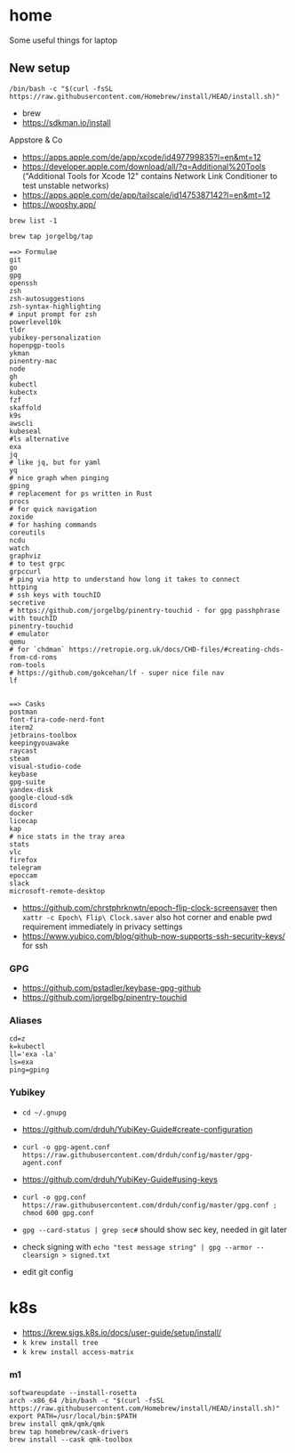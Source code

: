 # home
Some useful things for laptop

## New setup

```
/bin/bash -c "$(curl -fsSL https://raw.githubusercontent.com/Homebrew/install/HEAD/install.sh)"
```

- brew
- https://sdkman.io/install

Appstore & Co
- https://apps.apple.com/de/app/xcode/id497799835?l=en&mt=12
- https://developer.apple.com/download/all/?q=Additional%20Tools ("Additional Tools for Xcode 12" contains Network Link Conditioner to test unstable networks)
- https://apps.apple.com/de/app/tailscale/id1475387142?l=en&mt=12
- https://wooshy.app/

`brew list -1`


`brew tap jorgelbg/tap`

```
==> Formulae
git
go
gpg
openssh
zsh
zsh-autosuggestions
zsh-syntax-highlighting
# input prompt for zsh
powerlevel10k
tldr
yubikey-personalization 
hopenpgp-tools 
ykman
pinentry-mac
node
gh
kubectl
kubectx
fzf
skaffold
k9s
awscli
kubeseal
#ls alternative
exa 
jq
# like jq, but for yaml
yq
# nice graph when pinging
gping
# replacement for ps written in Rust
procs
# for quick navigation
zoxide
# for hashing commands
coreutils
ncdu
watch
graphviz
# to test grpc
grpccurl
# ping via http to understand how long it takes to connect
httping
# ssh keys with touchID
secretive
# https://github.com/jorgelbg/pinentry-touchid - for gpg passhphrase with touchID
pinentry-touchid
# emulator
qemu
# for `chdman` https://retropie.org.uk/docs/CHD-files/#creating-chds-from-cd-roms
rom-tools
# https://github.com/gokcehan/lf - super nice file nav
lf


==> Casks
postman
font-fira-code-nerd-font
iterm2
jetbrains-toolbox
keepingyouawake
raycast
steam
visual-studio-code
keybase
gpg-suite
yandex-disk
google-cloud-sdk
discord
docker
licecap
kap
# nice stats in the tray area
stats
vlc
firefox
telegram
epoccam
slack
microsoft-remote-desktop
```

- https://github.com/chrstphrknwtn/epoch-flip-clock-screensaver then `xattr -c Epoch\ Flip\ Clock.saver` also hot corner and enable pwd requirement immediately in privacy settings
- https://www.yubico.com/blog/github-now-supports-ssh-security-keys/ for ssh

### GPG
- https://github.com/pstadler/keybase-gpg-github
- https://github.com/jorgelbg/pinentry-touchid

### Aliases
```
cd=z
k=kubectl
ll='exa -la'
ls=exa
ping=gping
```

### Yubikey
- `cd ~/.gnupg`
- https://github.com/drduh/YubiKey-Guide#create-configuration
- `curl -o gpg-agent.conf https://raw.githubusercontent.com/drduh/config/master/gpg-agent.conf`
- https://github.com/drduh/YubiKey-Guide#using-keys
- `curl -o gpg.conf https://raw.githubusercontent.com/drduh/config/master/gpg.conf ; chmod 600 gpg.conf`
- `gpg --card-status | grep sec#` should show sec key, needed in git later
- check signing with `echo "test message string" | gpg --armor --clearsign > signed.txt`

- edit git config

# k8s
- https://krew.sigs.k8s.io/docs/user-guide/setup/install/
- `k krew install tree`
- `k krew install access-matrix`

### m1

```
softwareupdate --install-rosetta
arch -x86_64 /bin/bash -c "$(curl -fsSL https://raw.githubusercontent.com/Homebrew/install/HEAD/install.sh)"
export PATH=/usr/local/bin:$PATH
brew install qmk/qmk/qmk
brew tap homebrew/cask-drivers
brew install --cask qmk-toolbox
```
